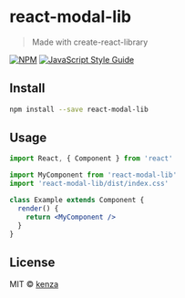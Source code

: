 # react-modal-lib

> Made with create-react-library

[![NPM](https://img.shields.io/npm/v/react-modal-lib.svg)](https://www.npmjs.com/package/react-modal-lib) [![JavaScript Style Guide](https://img.shields.io/badge/code_style-standard-brightgreen.svg)](https://standardjs.com)

## Install

```bash
npm install --save react-modal-lib
```

## Usage

```jsx
import React, { Component } from 'react'

import MyComponent from 'react-modal-lib'
import 'react-modal-lib/dist/index.css'

class Example extends Component {
  render() {
    return <MyComponent />
  }
}
```

## License

MIT © [kenza](https://github.com/kenza)
